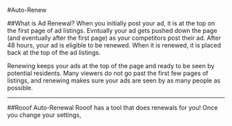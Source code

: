#Auto-Renew

##What is Ad Renewal?
When you initially post your ad, it is at the top on the first page of ad listings. Evntually your ad gets pushed down the page (and eventually after the first page) as your competitors post their ad. After 48 hours, your ad is eligible to be renewed. When it is renewed, it is placed back at the top of the ad listings.

Renewing keeps your ads at the top of the page and ready to be seen by potential residents. Many viewers do not go past the first few pages of listings, and renewing makes sure your ads are seen by as many people as possible.

---

##Rooof Auto-Renewal
Rooof has a tool that does renewals for you! Once you change your settings,


